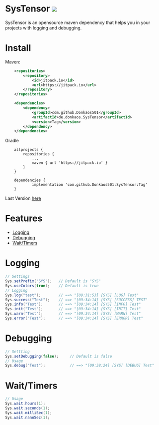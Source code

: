 # __SysTensor__  [![](https://jitpack.io/v/Donkaos501/SysTensor.svg)](https://jitpack.io/#Donkaos501/SysTensor)

SysTensor is an opensource maven dependency that helps you in your projects with logging and debugging.

# Install
Maven:
``` xml
    <repositories>
        <repository>
            <id>jitpack.io</id>
            <url>https://jitpack.io</url>
        </repository>
    </repositories>
```
``` xml
    <dependencies>
        <dependency>
            <groupId>com.github.Donkaos501</groupId>
            <artifactId>de.donkaos.SysTensor</artifactId>
            <version>Tag</version>
        </dependency>
    </dependencies>
```
Gradle
``` 
	allprojects {
		repositories {
			...
			maven { url 'https://jitpack.io' }
		}
	}
```
``` 
	dependencies {
	        implementation 'com.github.Donkaos501:SysTensor:Tag'
	}
```

Last Version [here](https://jitpack.io/#Donkaos501/SysTensor)



# Features
- [Logging](#Logging)
- [Debugging](#Debugging)
- [Wait/Timers](#Wait/Timers)



# Logging
``` java
// Settings
Sys.setPrefix("SYS");   // Default is "SYS"
Sys.useColors(true);    // Default is true
// Logging
Sys.log("test");        // ==> "[09:31:53] [SYS] [LOG] Test"
Sys.success("Test");    // ==> "[09:34:14] [SYS] [SUCCESS] TEST"
Sys.info("Test");       // ==> "[09:34:14] [SYS] [INFO] Test"
Sys.init("Test");       // ==> "[09:34:14] [SYS] [INIT] Test"
Sys.warn("Test");       // ==> "[09:34:14] [SYS] [WARN] Test"
Sys.error("Test");      // ==> "[09:34:14] [SYS] [ERROR] Test"
```


# Debugging
``` java
// Settting
Sys.setDebugging(false);     // Default is false
// Usage
Sys.debug("Test");           // ==> "[09:38:24] [SYS] [DEBUG] Test"
```



# Wait/Timers
``` java
// Usage
Sys.wait.hours(1);
Sys.wait.seconds(1);
Sys.wait.milliSec(1);
Sys.wait.nanoSec(1);
```
